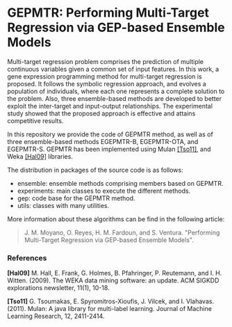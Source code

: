 # GEPMTR: Performing Multi-Target Regression via GEP-based Ensemble Models

Multi-target regression problem comprises the prediction of multiple continuous variables given a common set of input features. In this work, a gene expression programming method for multi-target regression is proposed. It follows the symbolic regression approach, and evolves a population of individuals, where each one represents a complete solution to the problem. Also, three ensemble-based methods are developed to better exploit the inter-target and input-output relationships. The experimental study showed that the proposed approach is effective and attains competitive results.

In this repository we provide the code of GEPMTR method, as well as of three ensemble-based methods EGEPMTR-B, EGEPMTR-OTA, and EGEPMTR-S. GEPMTR has been implemented using Mulan [[Tso11]](#Tso11), and Weka [[Hal09]](#Hal09) libraries.

The distribution in packages of the source code is as follows:
* ensemble: ensemble methods comprising members based on GEPMTR.
* experiments: main classes to execute the different methods.
* gep: code base for the GEPMTR method.
* utils: classes with many utilities.

More information about these algorithms can be find in the following article:
> J. M. Moyano, O. Reyes, H. M. Fardoun, and S. Ventura. "Performing Multi-Target Regression via GEP-based Ensemble Models".


### References

<a name="Hal09"></a>**[Hal09]** M. Hall, E. Frank, G. Holmes, B. Pfahringer, P. Reutemann, and I. H. Witten. (2009). The WEKA data mining software: an update. ACM SIGKDD explorations newsletter, 11(1), 10-18.

<a name="Tso11"></a>**[Tso11]** G. Tsoumakas, E. Spyromitros-Xioufis, J. Vilcek, and I. Vlahavas. (2011). Mulan: A java library for multi-label learning. Journal of Machine Learning Research, 12, 2411-2414.
